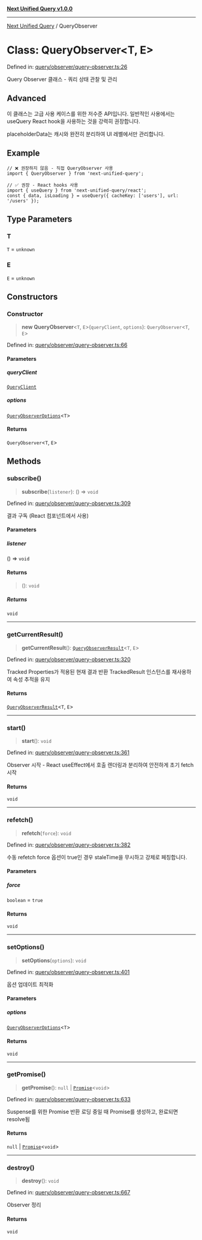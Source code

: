 [**Next Unified Query v1.0.0**](../README.md)

***

[Next Unified Query](../globals.md) / QueryObserver

# Class: QueryObserver\<T, E\>

Defined in: [query/observer/query-observer.ts:26](https://github.com/newExpand/next-unified-query/blob/main/packages/core/src/query/observer/query-observer.ts#L26)

Query Observer 클래스 - 쿼리 상태 관찰 및 관리

## Advanced

이 클래스는 고급 사용 케이스를 위한 저수준 API입니다.
일반적인 사용에서는 useQuery React hook을 사용하는 것을 강력히 권장합니다.

placeholderData는 캐시와 완전히 분리하여 UI 레벨에서만 관리합니다.

## Example

```tsx
// ❌ 권장하지 않음 - 직접 QueryObserver 사용
import { QueryObserver } from 'next-unified-query';

// ✅ 권장 - React hooks 사용
import { useQuery } from 'next-unified-query/react';
const { data, isLoading } = useQuery({ cacheKey: ['users'], url: '/users' });
```

## Type Parameters

### T

`T` = `unknown`

### E

`E` = `unknown`

## Constructors

### Constructor

> **new QueryObserver**\<`T`, `E`\>(`queryClient`, `options`): `QueryObserver`\<`T`, `E`\>

Defined in: [query/observer/query-observer.ts:66](https://github.com/newExpand/next-unified-query/blob/main/packages/core/src/query/observer/query-observer.ts#L66)

#### Parameters

##### queryClient

[`QueryClient`](QueryClient.md)

##### options

[`QueryObserverOptions`](../type-aliases/QueryObserverOptions.md)\<`T`\>

#### Returns

`QueryObserver`\<`T`, `E`\>

## Methods

### subscribe()

> **subscribe**(`listener`): () => `void`

Defined in: [query/observer/query-observer.ts:309](https://github.com/newExpand/next-unified-query/blob/main/packages/core/src/query/observer/query-observer.ts#L309)

결과 구독 (React 컴포넌트에서 사용)

#### Parameters

##### listener

() => `void`

#### Returns

> (): `void`

##### Returns

`void`

***

### getCurrentResult()

> **getCurrentResult**(): [`QueryObserverResult`](../interfaces/QueryObserverResult.md)\<`T`, `E`\>

Defined in: [query/observer/query-observer.ts:320](https://github.com/newExpand/next-unified-query/blob/main/packages/core/src/query/observer/query-observer.ts#L320)

Tracked Properties가 적용된 현재 결과 반환
TrackedResult 인스턴스를 재사용하여 속성 추적을 유지

#### Returns

[`QueryObserverResult`](../interfaces/QueryObserverResult.md)\<`T`, `E`\>

***

### start()

> **start**(): `void`

Defined in: [query/observer/query-observer.ts:361](https://github.com/newExpand/next-unified-query/blob/main/packages/core/src/query/observer/query-observer.ts#L361)

Observer 시작 - React useEffect에서 호출
렌더링과 분리하여 안전하게 초기 fetch 시작

#### Returns

`void`

***

### refetch()

> **refetch**(`force`): `void`

Defined in: [query/observer/query-observer.ts:382](https://github.com/newExpand/next-unified-query/blob/main/packages/core/src/query/observer/query-observer.ts#L382)

수동 refetch
force 옵션이 true인 경우 staleTime을 무시하고 강제로 페칭합니다.

#### Parameters

##### force

`boolean` = `true`

#### Returns

`void`

***

### setOptions()

> **setOptions**(`options`): `void`

Defined in: [query/observer/query-observer.ts:401](https://github.com/newExpand/next-unified-query/blob/main/packages/core/src/query/observer/query-observer.ts#L401)

옵션 업데이트 최적화

#### Parameters

##### options

[`QueryObserverOptions`](../type-aliases/QueryObserverOptions.md)\<`T`\>

#### Returns

`void`

***

### getPromise()

> **getPromise**(): `null` \| [`Promise`](https://developer.mozilla.org/docs/Web/JavaScript/Reference/Global_Objects/Promise)\<`void`\>

Defined in: [query/observer/query-observer.ts:633](https://github.com/newExpand/next-unified-query/blob/main/packages/core/src/query/observer/query-observer.ts#L633)

Suspense를 위한 Promise 반환
로딩 중일 때 Promise를 생성하고, 완료되면 resolve됨

#### Returns

`null` \| [`Promise`](https://developer.mozilla.org/docs/Web/JavaScript/Reference/Global_Objects/Promise)\<`void`\>

***

### destroy()

> **destroy**(): `void`

Defined in: [query/observer/query-observer.ts:667](https://github.com/newExpand/next-unified-query/blob/main/packages/core/src/query/observer/query-observer.ts#L667)

Observer 정리

#### Returns

`void`
